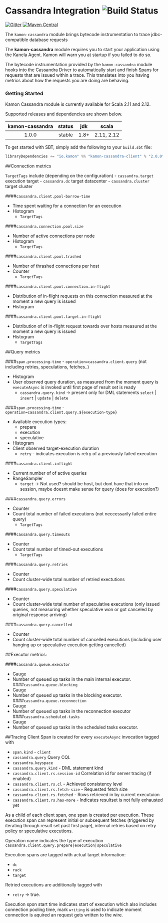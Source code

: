 Cassandra Integration   ![Build Status](https://travis-ci.org/kamon-io/kamon-cassandra.svg?branch=master)
==========================

[![Gitter](https://badges.gitter.im/Join%20Chat.svg)](https://gitter.im/kamon-io/Kamon?utm_source=badge&utm_medium=badge&utm_campaign=pr-badge&utm_content=badge)
[![Maven Central](https://maven-badges.herokuapp.com/maven-central/io.kamon/kamon-cassandra_2.12/badge.svg)](https://maven-badges.herokuapp.com/maven-central/io.kamon/kamon-cassandra_2.12)


The `kamon-cassandra` module brings bytecode instrumentation to trace jdbc-compatible database requests

The <b>kamon-cassandra</b> module requires you to start your application using the Kanela Agent. Kamon will warn you
at startup if you failed to do so.

The bytecode instrumentation provided by the `kamon-cassandra` module hooks into the Cassandra Driver to automatically
start and finish Spans for requests that are issued within a trace. This translates into you having metrics about how
the requests you are doing are behaving.

### Getting Started

Kamon Cassandra module is currently available for Scala 2.11 and 2.12.

Supported releases and dependencies are shown below.

| kamon-cassandra  | status | jdk  | scala            
|:------:|:------:|:----:|------------------
|  1.0.0 | stable | 1.8+ | 2.11, 2.12  

To get started with SBT, simply add the following to your `build.sbt`
file:

```scala
libraryDependencies += "io.kamon" %% "kamon-cassandra-client" % "2.0.0"
```


##Connection metrics

`TargetTags` include (depending on the configuration) 
    - `cassandra.target` execution target
    - `cassandra.dc` target datacenter
    - `cassandra.cluster` target cluster
 
####`cassandra.client.pool-borrow-time`
- Time spent waiting for a connection for an execution
- Histogram
    - `TargetTags`

####`cassandra.connection.pool.size`
- Number of active connections per node
- Histogram
    - `TargetTags`

####`cassandra.client.pool.trashed`
- Number of thrashed connections per host
- Counter
    - `TargetTags`


####`cassandra.client.pool.connection.in-flight`
- Distribution of in-flight requests on this connection measured at the moment a new query is issued
- Histogram


####`cassandra.client.pool.target.in-flight`
- Distribution of of in-flight request towards over hosts measured at the moment a new query is issued
- Histogram
    - `TargetTags`


##Query metrics


####`span.processing-time` - `operation=cassandra.client.query` (not including retries, speculations, fetches..)
- Histogram
- User observed query duration, as measured from the moment query is `executeAsync` is invoked until first page of result set is ready
    - `cassandra.query.kind` -> present only for DML statements `select` | `insert` | `update` | `delete`

####`span.processing-time` - `operation=cassandra.client.query.${execution-type}` 
- Available execution types:
    - prepare
    - execution
    - speculative
- Histogram
- Client observed target-execution duration
    - `retry` - indicates execution is retry of a previously failed execution


####`cassandra.client.inflight`
- Current number of of active queries
- RangeSampler 
    - `target` -> Not used? should be host, but dont have that info on session, maybe doesnt make sense for query (does for execution?)

####`cassandra.query.errors`
- Counter 
- Count total number of failed executions (not neccessarily failed entire query)
    - `TargetTags`

####`cassandra.query.timeouts`
- Counter 
- Count total number of timed-out executions
    - `TargetTags`

####`cassandra.query.retries`
- Counter 
- Count cluster-wide total number of retried exectutions

####`cassandra.query.speculative`
- Counter 
- Count cluster-wide total number of speculative executions (only issued queries, not measuring whether speculative won or got canceled by original response arriving)

####`cassandra.query.cancelled`
- Counter 
- Count cluster-wide total number of cancelled executions (including user hanging up or speculative execution getting cancelled)




##Executor metrics:

####`cassandra.queue.executor`
- Gauge 
- Number of queued up tasks in the main internal executor.
####`cassandra.queue.blocking`
- Gauge 
- Number of queued up tasks in the blocking executor.
####`cassandra.queue.reconnection`
- Gauge 
- Number of queued up tasks in the reconnection executor
####`cassandra.scheduled-tasks`
- Gauge 
- Number of queued up tasks in the scheduled tasks executor.




##Tracing
Client Span is created for every `executeAsync` invocation tagged with
- `span.kind` - `client`
- `cassandra.query` Query CQL
- `cassandra.keyspace`
- `cassandra.query.kind` - DML statement kind
- `cassandra.client.rs.session-id` Correlation id for server tracing (if enabled)
- `cassandra.client.rs.cl` - Achieved consistency level
- `cassandra.client.rs.fetch-size` - Requested fetch size
- `cassandra.client.rs.fetched` - Rows retrieved in by current executuion
- `cassandra.client.rs.has-more` - Indicates resultset is not fully exhausted yet


As a child of each client span, one span is created per execution. These execution span can represent
initial or subsequent fetches (triggered by iterating through result set past first page), internal retries
based on retry policy or speculative executions.


Operation name indicates the type of execution
    `cassandra.client.query.prepare|execution|speculative`

Execution spans are tagged with actual target information:
- `dc`
- `rack`
- `target`



Retried executions are additionally tagged with 
- `retry` -> true.


Execution spon start time indicates start of execution which also includes connection pooling time,
mark `writing` is used to indicate moment connection is aquired an request gets written to the wire.

